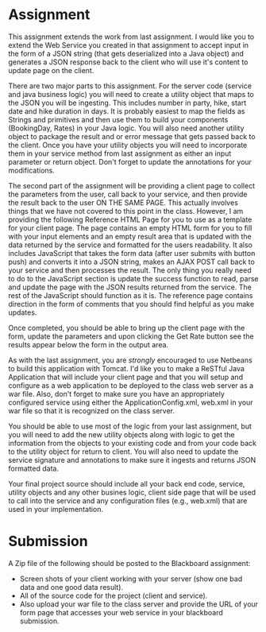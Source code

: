 # Assignment

This assignment extends the work from last assignment. I would like you to extend the Web Service you created in that assignment to accept input in the form of a JSON string (that gets deserialized into a Java object) and generates a JSON response back to the client who will use it's content to update page on the client.

There are two major parts to this assignment. For the server code (service and java business logic) you will need to create a utility object that maps to the JSON you will be ingesting. This includes number in party, hike, start date and hike duration in days. It is probably easiest to map the fields as Strings and primitives and then use them to build your components (BookingDay, Rates) in your Java logic. You will also need another utility object to package the result and or error message that gets passed back to the client. Once you have your utility objects you will need to incorporate them in your service method from last assignment as either an input parameter or return object. Don't forget to update the annotations for your modifications.

The second part of the assignment will be providing a client page to collect the parameters from the user, call back to your service, and then provide the result back to the user ON THE SAME PAGE. This actually involves things that we have not covered to this point in the class. However, I am providing the following Reference HTML Page for you to use as a template for your client page. The page contains an empty HTML form for you to fill with your input elements and an empty result area that is updated with the data returned by the service and formatted for the users readability. It also includes JavaScript that takes the form data (after user submits with button push) and converts it into a JSON string, makes an AJAX POST call back to your service and then processes the result. The only thing you really need to do to the JavaScript section is update the success function to read, parse and update the page with the JSON results returned from the service. The rest of the JavaScript should function as it is. The reference page contains direction in the form of comments that you should find helpful as you make updates.

Once completed, you should be able to bring up the client page with the form, update the parameters and upon clicking the Get Rate button see the results appear below the form in the output area.

As with the last assignment, you are *strongly* encouraged to use Netbeans to build this application with Tomcat. I'd like you to make a ReSTful Java Application that will include your client page and that you will setup and configure as a web application to be deployed to the class web server as a war file. Also, don't forget to make sure you have an appropriately configured service using either the ApplicationConfig.xml, web.xml in your war file so that it is recognized on the class server.

You should be able to use most of the logic from your last assignment, but you will need to add the new utility objects along with logic to get the information from the objects to your existing code and from your code back to the utility object for return to client. You will also need to update the service signature and annotations to make sure it ingests and returns JSON formatted data.

Your final project source should include all your back end code, service, utility objects and any other busines logic, client side page that will be used to call into the service and any configuration files (e.g., web.xml) that are used in your implementation.

# Submission

A Zip file of the following should be posted to the Blackboard assignment:

* Screen shots of your client working with your server (show one bad data and one good data result).
* All of the source code for the project (client and service).
* Also upload your war file to the class server and provide the URL of your form page that accesses your web service in your blackboard submission.